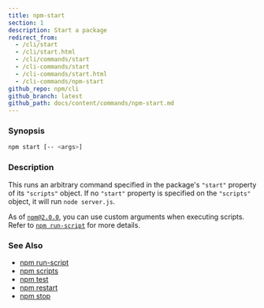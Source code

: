 ```yaml
---
title: npm-start
section: 1
description: Start a package
redirect_from:
  - /cli/start
  - /cli/start.html
  - /cli/commands/start
  - /cli-commands/start
  - /cli-commands/start.html
  - /cli-commands/npm-start
github_repo: npm/cli
github_branch: latest
github_path: docs/content/commands/npm-start.md
---
```


### Synopsis

```bash
npm start [-- <args>]
```

### Description

This runs an arbitrary command specified in the package's `"start"` property of
its `"scripts"` object. If no `"start"` property is specified on the
`"scripts"` object, it will run `node server.js`.

As of [`npm@2.0.0`](https://blog.npmjs.org/post/98131109725/npm-2-0-0), you can
use custom arguments when executing scripts. Refer to [`npm run-script`](/cli/v6/commands/npm-run-script) for more details.

### See Also

* [npm run-script](/cli/v6/commands/npm-run-script)
* [npm scripts](/cli/v6/using-npm/scripts)
* [npm test](/cli/v6/commands/npm-test)
* [npm restart](/cli/v6/commands/npm-restart)
* [npm stop](/cli/v6/commands/npm-stop)
